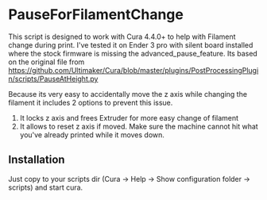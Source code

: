 # PauseForFilamentChange

This script is designed to work with Cura 4.4.0+ to help with Filament change during print.
I've tested it on Ender 3 pro with silent board installed where the stock firmware is missing the advanced_pause_feature.
Its based on the original file from  https://github.com/Ultimaker/Cura/blob/master/plugins/PostProcessingPlugin/scripts/PauseAtHeight.py

Because its very easy to accidentally move the z axis while changing the filament it includes 2 options to prevent this issue.
1. It locks z axis and frees Extruder for more easy change of filament
2. It allows to reset z axis if moved. Make sure the machine cannot hit what you've already printed while it moves down.

## Installation
Just copy to your scripts dir (Cura -> Help -> Show configuration folder -> scripts) and start cura.
